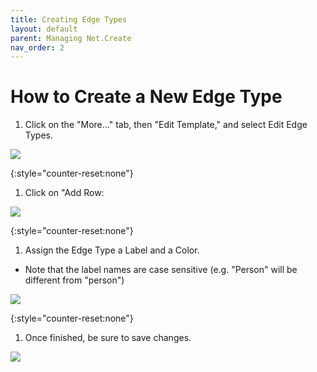 ```yaml
---
title: Creating Edge Types
layout: default
parent: Managing Net.Create
nav_order: 2
---
```


# How to Create a New Edge Type

1. Click on the "More..." tab, then "Edit Template," and select Edit Edge Types.

![]({{site.url}}{{site.baseurl}}{{site.imageurl}}/edgetypeEditBox.png)

{:style="counter-reset:none"}
1. Click on "Add Row:

![]({{site.url}}{{site.baseurl}}{{site.imageurl}}/nodetypeAddBox.png)

{:style="counter-reset:none"}
1. Assign the Edge Type a Label and a Color.
*	Note that the label names are case sensitive (e.g. "Person" will be different from "person")

![]({{site.url}}{{site.baseurl}}{{site.imageurl}}/nodetypeColorLabel.png)

{:style="counter-reset:none"}
1. Once finished, be sure to save changes. 

![]({{site.url}}{{site.baseurl}}{{site.imageurl}}/nodetypeSaveChanges.png)